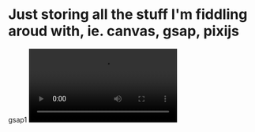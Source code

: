 # Just storing all the stuff I'm fiddling aroud with, ie. canvas, gsap, pixijs

gsap1
![](https://i.imgur.com/XTJQvlt.mp4)
